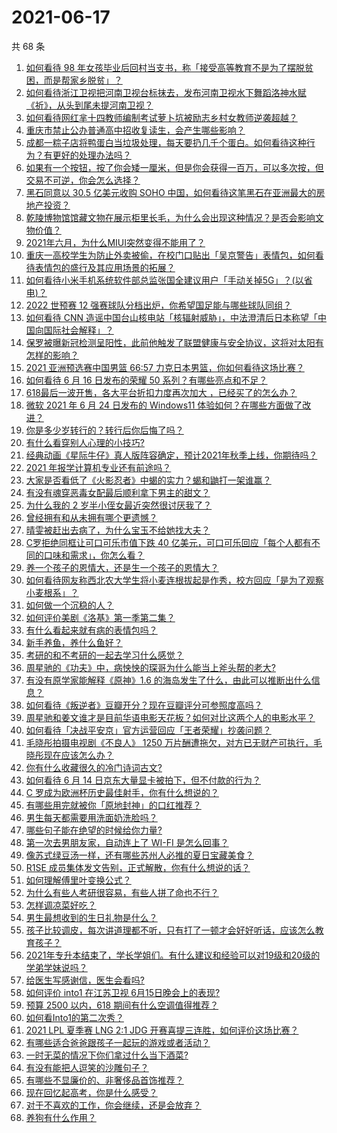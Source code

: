 # 2021-06-17

共 68 条

<!-- BEGIN -->
<!-- 最后更新时间 Thu Jun 17 2021 07:01:47 GMT+0800 (China Standard Time) -->

1. [如何看待 98
   年女孩毕业后回村当支书，称「接受高等教育不是为了摆脱贫困，而是帮家乡脱贫」？](https://www.zhihu.com/question/465207940)
2. [如何看待浙江卫视把河南卫视台标抹去，发布河南卫视水下舞蹈洛神水赋《祈》，从头到尾未提河南卫视？](https://www.zhihu.com/question/465063765)
3. [如何看待网红芈十四教师编制考试萝卜坑被励志乡村女教师逆袭超越？](https://www.zhihu.com/question/465163742)
4. [重庆市禁止公办普通高中招收复读生，会产生哪些影响？](https://www.zhihu.com/question/465388410)
5. [成都一粽子店将鸭蛋白当垃圾处理，每天要扔几千个蛋白。如何看待这种行为？有更好的处理办法吗？](https://www.zhihu.com/question/464471406)
6. [如果有一个按钮，按了你会矮一厘米，但是你会获得一百万，可以多次按，但交易不可逆，你会怎么选择？](https://www.zhihu.com/question/367519449)
7. [黑石同意以 30.5 亿美元收购 SOHO
   中国，如何看待这笔黑石在亚洲最大的房地产投资？](https://www.zhihu.com/question/465393675)
8. [乾陵博物馆馆藏文物在展示柜里长毛，为什么会出现这种情况？是否会影响文物价值？](https://www.zhihu.com/question/465179682)
9. [2021年六月，为什么MIUI突然变得不能用了？](https://www.zhihu.com/question/464439883)
10. [重庆一高校学生为防止外卖被偷，在校门口贴出「吴京警告」表情包，如何看待表情包的盛行及其应用场景的拓展？](https://www.zhihu.com/question/465131961)
11. [如何看待小米手机系统软件部总监张国全建议用户「手动关掉5G」？(以省电)？](https://www.zhihu.com/question/464463766)
12. [2022 世预赛 12
    强赛球队分档出炉，你希望国足能与哪些球队同组？](https://www.zhihu.com/question/465258786)
13. [如何看待 CNN
    造谣中国台山核电站「核辐射威胁」，中法澄清后日本称望「中国向国际社会解释」？](https://www.zhihu.com/question/465318332)
14. [保罗被曝新冠检测呈阳性，此前他触发了联盟健康与安全协议，这将对太阳有怎样的影响？](https://www.zhihu.com/question/465408333)
15. [2021 亚洲预选赛中国男篮 66:57
    力克日本男篮，你如何看待这场比赛？](https://www.zhihu.com/question/465335366)
16. [如何看待 6 月 16 日发布的荣耀 50
    系列？有哪些亮点和不足？](https://www.zhihu.com/question/464503288)
17. [618最后一波开售，各大平台折扣力度再次加大
    ，已经买了的怎么办？](https://www.zhihu.com/question/465206197)
18. [微软 2021 年 6 月 24 日发布的 Windows11
    体验如何？在哪些方面做了改进？](https://www.zhihu.com/question/465279770)
19. [你是多少岁转行的？转行后你后悔了吗？](https://www.zhihu.com/question/420770266)
20. [有什么看穿别人心理的小技巧?](https://www.zhihu.com/question/349419279)
21. [经典动画《星际牛仔》真人版阵容确定，预计2021年秋季上线，你期待吗？](https://www.zhihu.com/question/464080191)
22. [2021 年报学计算机专业还有前途吗？](https://www.zhihu.com/question/458339006)
23. [大家是否看低了《火影忍者》中蝎的实力？蝎和鼬打一架谁赢？](https://www.zhihu.com/question/464702791)
24. [有没有魂穿恶毒女配最后顺利拿下男主的甜文？](https://www.zhihu.com/question/445174404)
25. [为什么我的 2 岁半小侄女最近突然很讨厌我了？](https://www.zhihu.com/question/464633812)
26. [曾经拥有和从未拥有哪个更遗憾？](https://www.zhihu.com/question/463488790)
27. [晴雯被赶出去病了，为什么宝玉不给她找大夫？](https://www.zhihu.com/question/464950110)
28. [C罗拒绝同框让可口可乐市值下跌 40
    亿美元，可口可乐回应「每个人都有不同的口味和需求」，你怎么看？](https://www.zhihu.com/question/465292823)
29. [养一个孩子的恩情大，还是生一个孩子的恩情大？](https://www.zhihu.com/question/344589485)
30. [如何看待网友称西北农大学生将小麦连根拔起是作秀，校方回应「是为了观察小麦根系」？](https://www.zhihu.com/question/465265604)
31. [如何做一个沉稳的人？](https://www.zhihu.com/question/298243670)
32. [如何评价美剧《洛基》第一季第二集？](https://www.zhihu.com/question/465306226)
33. [有什么看起来就有病的表情包吗？](https://www.zhihu.com/question/459596154)
34. [新手养鱼，养什么鱼好？](https://www.zhihu.com/question/425639824)
35. [考研的和不考研的一起去学习什么感觉？](https://www.zhihu.com/question/454852118)
36. [周星驰的《功夫》中，病怏怏的琛哥为什么能当上斧头帮的老大?](https://www.zhihu.com/question/460071485)
37. [有没有原学家能解释《原神》1.6
    的海岛发生了什么，由此可以推断出什么信息？](https://www.zhihu.com/question/465176624)
38. [如何看待《叛逆者》豆瓣开分？现在豆瓣评分可参照度高吗？](https://www.zhihu.com/question/465131172)
39. [周星驰和姜文谁才是目前华语电影天花板？如何对比这两个人的电影水平？](https://www.zhihu.com/question/463799369)
40. [如何看待「决战平安京」官方运营回应「王者荣耀」抄袭问题？](https://www.zhihu.com/question/465195776)
41. [毛晓彤拍摄电视剧《不良人》 1250
    万片酬遭拖欠，对方已无财产可执行，毛晓彤现在应该怎么办？](https://www.zhihu.com/question/465208835)
42. [你有什么收藏很久的冷门诗词古文?](https://www.zhihu.com/question/446560681)
43. [如何看待 6 月 14 日京东大量显卡被拍下，但不付款的行为？](https://www.zhihu.com/question/465139496)
44. [C 罗成为欧洲杯历史最佳射手，你有什么想说的？](https://www.zhihu.com/question/465254279)
45. [有哪些用完就被你「原地封神」的口红推荐？](https://www.zhihu.com/question/464075483)
46. [男生每天都需要用洗面奶洗脸吗？](https://www.zhihu.com/question/463918849)
47. [哪些句子能在绝望的时候给你力量?](https://www.zhihu.com/question/461255650)
48. [第一次去男朋友家，自动连上了 WI-FI 是怎么回事？](https://www.zhihu.com/question/464961722)
49. [像苏式绿豆汤一样，还有哪些苏州人必推的夏日宝藏美食？](https://www.zhihu.com/question/465122287)
50. [R1SE 成员集体发文告别，正式解散，你有什么想说的话？](https://www.zhihu.com/question/464906683)
51. [如何理解傅里叶变换公式？](https://www.zhihu.com/question/19714540)
52. [为什么有些人考研很容易，有些人拼了命也不行？](https://www.zhihu.com/question/464366430)
53. [怎样调凉菜好吃？](https://www.zhihu.com/question/352465516)
54. [男生最想收到的生日礼物是什么？](https://www.zhihu.com/question/20235357)
55. [孩子比较调皮，每次讲道理都不听，只有打了一顿才会好好听话，应该怎么教育孩子？](https://www.zhihu.com/question/455635806)
56. [2021年专升本结束了，学长学姐们。有什么建议和经验可以对19级和20级的学弟学妹说吗？](https://www.zhihu.com/question/458630742)
57. [给医生写感谢信，医生会看吗?](https://www.zhihu.com/question/461215612)
58. [如何评价 into1 在江苏卫视 6月15日晚会上的表现?](https://www.zhihu.com/question/465098736)
59. [预算 2500 以内，618 期间有什么空调值得推荐？](https://www.zhihu.com/question/458511177)
60. [如何看Into1的第二次秀？](https://www.zhihu.com/question/465218190)
61. [2021 LPL 夏季赛 LNG 2:1 JDG
    开赛喜提三连胜，如何评价这场比赛？](https://www.zhihu.com/question/465178025)
62. [有哪些适合爸爸跟孩子一起玩的游戏或者活动？](https://www.zhihu.com/question/60498981)
63. [一时无菜的情况下你们拿过什么当下酒菜?](https://www.zhihu.com/question/441373755)
64. [有没有能把人逗笑的沙雕句子？](https://www.zhihu.com/question/465106856)
65. [有哪些不显廉价的、非奢侈品首饰推荐？](https://www.zhihu.com/question/38580281)
66. [现在回忆起高考，你是什么感受？](https://www.zhihu.com/question/279826998)
67. [对于不喜欢的工作，你会继续，还是会放弃？](https://www.zhihu.com/question/463097088)
68. [养狗有什么作用？](https://www.zhihu.com/question/455659791)

<!-- END -->
